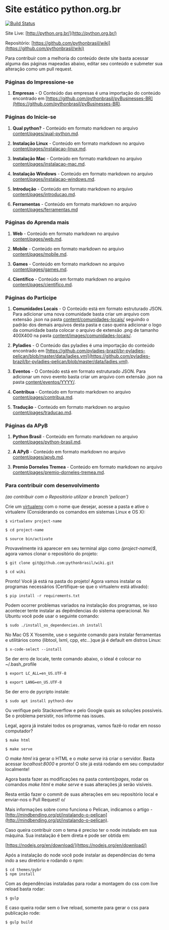 
# Site estático python.org.br

[![Build Status](https://travis-ci.org/pythonbrasil/wiki.svg?branch=pelican)](https://travis-ci.org/pythonbrasil/wiki)


Site Live: [http://python.org.br/](http://python.org.br/)

Repositório: [https://github.com/pythonbrasil/wiki](https://github.com/pythonbrasil/wiki)

Para contribuír com a melhoria do conteúdo deste site basta acessar alguma das páginas mapeadas abaixo, editar seu conteúdo e submeter sua alteração como um pull request.

### Páginas do Impressione-se

1. **Empresas** - O Conteúdo das empresas é uma importação do conteúdo encontrado em [https://github.com/pythonbrasil/pyBusinesses-BR](https://github.com/pythonbrasil/pyBusinesses-BR).

### Páginas do Inicie-se

1. **Qual python?** - Conteúdo em formato markdown no arquivo [content/pages/qual-python.md](https://github.com/pythonbrasil/wiki/blob/pelican/content/pages/qual-python.md).

2. **Instalação Linux** - Conteúdo em formato markdown no arquivo [content/pages/instalacao-linux.md](https://github.com/pythonbrasil/wiki/blob/pelican/content/pages/instalacao-linux.md).

3. **Instalação Mac** - Conteúdo em formato markdown no arquivo [content/pages/instalacao-mac.md](https://github.com/pythonbrasil/wiki/blob/pelican/content/pages/instalacao-mac.md).

4. **Instalação Windows** - Conteúdo em formato markdown no arquivo [content/pages/instalacao-windows.md](https://github.com/pythonbrasil/wiki/blob/pelican/content/pages/instalacao-windows.md).

5. **Introdução** - Conteúdo em formato markdown no arquivo [content/pages/introducao.md](https://github.com/pythonbrasil/wiki/blob/pelican/content/pages/introducao.md).

6. **Ferramentas** - Conteúdo em formato markdown no arquivo [content/pages/ferramentas.md](https://github.com/pythonbrasil/wiki/blob/pelican/content/pages/ferramentas.md)

### Páginas do Aprenda mais

1. **Web** - Conteúdo em formato markdown no arquivo [content/pages/web.md](https://github.com/pythonbrasil/wiki/blob/pelican/content/pages/web.md).

2. **Mobile** - Conteúdo em formato markdown no arquivo [content/pages/mobile.md](https://github.com/pythonbrasil/wiki/blob/pelican/content/pages/mobile.md).

3. **Games** - Conteúdo em formato markdown no arquivo [content/pages/games.md](https://github.com/pythonbrasil/wiki/blob/pelican/content/pages/games.md).

4. **Científico** - Conteúdo em formato markdown no arquivo [content/pages/cientifico.md](https://github.com/pythonbrasil/wiki/blob/pelican/content/pages/cientifico.md).

### Páginas do Participe

1. **Comunidades Locais** - O Conteúdo está em formato estruturado JSON. Para adicionar uma nova comunidade basta criar um arquivo com extensão .json na pasta [content/comunidades-locais/](https://github.com/pythonbrasil/wiki/tree/pelican/content/comunidades-locais) seguindo o padrão dos demais arquivos desta pasta e caso queira adicionar o logo da comunidade basta colocar o arquivo de extensão .png de tamanho 400X400 na pasta [content/images/comunidades-locais/](https://github.com/pythonbrasil/wiki/tree/pelican/content/images/comunidades-locais).

2. **Pyladies** - O Conteúdo das pyladies é uma importação do conteúdo encontrado em [https://github.com/pyladies-brazil/br-pyladies-pelican/blob/master/data/ladies.yml](https://github.com/pyladies-brazil/br-pyladies-pelican/blob/master/data/ladies.yml).

3. **Eventos** - O Conteúdo está em formato estruturado JSON. Para adicionar um novo evento basta criar um arquivo com extensão .json na pasta [content/eventos/YYYY/](https://github.com/pythonbrasil/wiki/tree/pelican/content/eventos).

4. **Contribua** - Conteúdo em formato markdown no arquivo [content/pages/contribua.md](https://github.com/pythonbrasil/wiki/blob/pelican/content/pages/contribua.md).

5. **Tradução** - Conteúdo em formato markdown no arquivo [content/pages/traducao.md](https://github.com/pythonbrasil/wiki/blob/pelican/content/pages/traducao.md).

### Páginas da APyB

1. **Python Brasil** - Conteúdo em formato markdown no arquivo [content/pages/python-brasil.md](https://github.com/pythonbrasil/wiki/blob/pelican/content/pages/python-brasil.md).

2. **A APyB** - Conteúdo em formato markdown no arquivo [content/pages/apyb.md](https://github.com/pythonbrasil/wiki/blob/pelican/content/pages/apyb.md).

3. **Premio Dorneles Tremea** - Conteúdo em formato markdown no arquivo [content/pages/premio-dorneles-tremea.md](https://github.com/pythonbrasil/wiki/blob/pelican/content/pages/premio-dorneles-tremea.md).

### Para contribuir com desenvolvimento
*(ao contribuir com o Repositório utilizar a branch 'pelican')*

 
Crie um [virtualenv](https://virtualenv.readthedocs.org/en/latest/) com o nome que desejar, acesse a pasta e ative o virtualenv (Considerando os comandos em sistemas Linux e OS X):

```
$ virtualenv project-name

$ cd project-name

$ source bin/activate
```

Provavelmente irá aparecer em seu terminal algo como *(project-name)$*, agora vamos clonar o repositório do projeto:

```
$ git clone git@github.com:pythonbrasil/wiki.git

$ cd wiki
```

Pronto! Você já está na pasta do projeto! Agora vamos instalar os programas necessários (Certifique-se que o virtualenv está ativado):

```
$ pip install -r requirements.txt
```

Podem ocorrer problemas variados na instalação dos programas, se isso acontecer tente instalar as depêndencias do sistema operacional. No Ubuntu você pode usar o seguinte comando:

```
$ sudo ./install_os_dependencies.sh install
```

No Mac OS X Yosemite, use o seguinte comando para instalar ferramentas e utilitários como (libtool, lxml, cpp, etc...)que já é default em distros Linux:

```
$ x-code-select --install
```

Se der erro de locale, tente comando abaixo, o ideal é colocar no ~/.bash_profile

```
$ export LC_ALL=en_US.UTF-8

$ export LANG=en_US.UTF-8
```

Se der erro de pycripto instale:

```
$ sudo apt install python3-dev 
```
 

Ou verifique pelo Stackoverflow e pelo Google quais as soluções possíveis. Se o problema persistir, nos informe nas issues.

Legal, agora já instalei todos os programas, vamos fazê-lo rodar em nosso computador?

```
$ make html

$ make serve
```

O *make html* irá gerar o HTML e o *make serve* irá criar o servidor. Basta acessar *localhost:8000* e pronto! O site já está rodando em seu computador localmente!

Agora basta fazer as modificações na pasta *content/pages*, rodar os comandos *make html* e *make serve* e suas alterações já serão visíveis.

Resta então fazer o commit de suas alterações em seu repositório local e enviar-nos o Pull Request! o/

Mais informações sobre como funciona o Pelican, indicamos o artigo - [http://mindbending.org/pt/instalando-o-pelican](http://mindbending.org/pt/instalando-o-pelican).

Caso queira contribuir com o tema é preciso ter o node instalado em sua máquina. Sua instalação é bem direta e pode ser obtida em:

[https://nodejs.org/en/download/](https://nodejs.org/en/download/)

Após a instalação do node você pode instalar as dependências do tema indo a seu diretório e rodando o npm:

```
$ cd themes/pybr
$ npm install
```

Com as dependências instaladas para rodar a montagem do css com live reload basta rodar:

```
$ gulp
```

E caso queira rodar sem o live reload, somente para gerar o css para publicação rode:

```
$ gulp build
```
